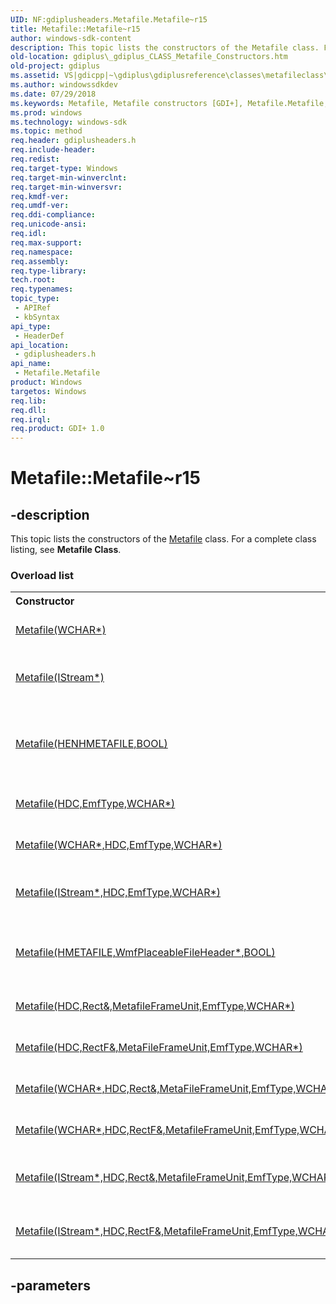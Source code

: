 ```yaml
---
UID: NF:gdiplusheaders.Metafile.Metafile~r15
title: Metafile::Metafile~r15
author: windows-sdk-content
description: This topic lists the constructors of the Metafile class. For a complete class listing, see Metafile Class.
old-location: gdiplus\_gdiplus_CLASS_Metafile_Constructors.htm
old-project: gdiplus
ms.assetid: VS|gdicpp|~\gdiplus\gdiplusreference\classes\metafileclass\metafileconstructors.htm
ms.author: windowssdkdev
ms.date: 07/29/2018
ms.keywords: Metafile, Metafile constructors [GDI+], Metafile.Metafile, Metafile.Metafile~r15, Metafile::Metafile, Metafile::Metafile~r15, _gdiplus_CLASS_Metafile_Constructors, gdiplus._gdiplus_CLASS_Metafile_Constructors, gdiplusheaders/Metafile
ms.prod: windows
ms.technology: windows-sdk
ms.topic: method
req.header: gdiplusheaders.h
req.include-header: 
req.redist: 
req.target-type: Windows
req.target-min-winverclnt: 
req.target-min-winversvr: 
req.kmdf-ver: 
req.umdf-ver: 
req.ddi-compliance: 
req.unicode-ansi: 
req.idl: 
req.max-support: 
req.namespace: 
req.assembly: 
req.type-library: 
tech.root: 
req.typenames: 
topic_type:
 - APIRef
 - kbSyntax
api_type:
 - HeaderDef
api_location:
 - gdiplusheaders.h
api_name:
 - Metafile.Metafile
product: Windows
targetos: Windows
req.lib: 
req.dll: 
req.irql: 
req.product: GDI+ 1.0
---
```


# Metafile::Metafile~r15


## -description


<span>This topic lists the constructors of the 
		<a href="https://msdn.microsoft.com/en-us/library/ms534477(v=VS.85).aspx">Metafile</a> class. For a complete class listing, see <b>Metafile Class</b>. 
</span><h3>Overload list</h3><table>
<tr>
<th align="left" width="37%">Constructor</th>
<th align="left" width="63%">Description</th>
</tr>
<tr>
<td align="left" width="37%">
<a href="https://msdn.microsoft.com/en-us/library/ms535285(v=VS.85).aspx">Metafile(WCHAR*)</a>
</td>
<td align="left" width="63%">
Creates a <a href="https://msdn.microsoft.com/en-us/library/ms535285(v=VS.85).aspx">Metafile::Metafile</a> object for playback.

</td>
</tr>
<tr>
<td align="left" width="37%">
<a href="https://msdn.microsoft.com/en-us/library/ms535294(v=VS.85).aspx">Metafile(IStream*)</a>
</td>
<td align="left" width="63%">
Creates a <a href="https://msdn.microsoft.com/en-us/library/ms535294(v=VS.85).aspx">Metafile::Metafile</a> object from an <a href="https://msdn.microsoft.com/en-us/library/Aa380034(v=VS.85).aspx">IStream</a> interface for playback.

</td>
</tr>
<tr>
<td align="left" width="37%">
<a href="https://msdn.microsoft.com/en-us/library/ms535295(v=VS.85).aspx">Metafile(HENHMETAFILE,BOOL)</a>
</td>
<td align="left" width="63%">
Creates a GDI+ <a href="https://msdn.microsoft.com/en-us/library/ms535295(v=VS.85).aspx">Metafile::Metafile</a> object for playback based on a GDI Enhanced Metafile (EMF) file.

</td>
</tr>
<tr>
<td align="left" width="37%">
<a href="https://msdn.microsoft.com/en-us/library/ms535284(v=VS.85).aspx">Metafile(HDC,EmfType,WCHAR*)</a>
</td>
<td align="left" width="63%">
Creates a <a href="https://msdn.microsoft.com/en-us/library/ms535284(v=VS.85).aspx">Metafile::Metafile</a> object for recording.

</td>
</tr>
<tr>
<td align="left" width="37%">
<a href="https://msdn.microsoft.com/en-us/library/ms535293(v=VS.85).aspx">Metafile(WCHAR*,HDC,EmfType,WCHAR*)</a>
</td>
<td align="left" width="63%">
Creates a <a href="https://msdn.microsoft.com/en-us/library/ms535293(v=VS.85).aspx">Metafile::Metafile</a> object for recording.

</td>
</tr>
<tr>
<td align="left" width="37%">
<a href="https://msdn.microsoft.com/en-us/library/ms535290(v=VS.85).aspx">Metafile(IStream*,HDC,EmfType,WCHAR*)</a>
</td>
<td align="left" width="63%">
Creates a <a href="https://msdn.microsoft.com/en-us/library/ms535290(v=VS.85).aspx">Metafile::Metafile</a> object for recording to an <a href="https://msdn.microsoft.com/en-us/library/Aa380034(v=VS.85).aspx">IStream</a> interface.

</td>
</tr>
<tr>
<td align="left" width="37%">
<a href="https://msdn.microsoft.com/en-us/library/ms535287(v=VS.85).aspx">Metafile(HMETAFILE,WmfPlaceableFileHeader*,BOOL)</a>
</td>
<td align="left" width="63%">
Creates a GDI+<a href="https://msdn.microsoft.com/en-us/library/ms535287(v=VS.85).aspx">Metafile::Metafile</a> object for recording. The format will be placeable metafile.

</td>
</tr>
<tr>
<td align="left" width="37%">
<a href="https://msdn.microsoft.com/en-us/library/ms535296(v=VS.85).aspx">Metafile(HDC,Rect&,MetafileFrameUnit,EmfType,WCHAR*)</a>
</td>
<td align="left" width="63%">
Creates a <a href="https://msdn.microsoft.com/en-us/library/ms535296(v=VS.85).aspx">Metafile::Metafile</a> object for recording.

</td>
</tr>
<tr>
<td align="left" width="37%">
<a href="https://msdn.microsoft.com/en-us/library/ms535286(v=VS.85).aspx">Metafile(HDC,RectF&,MetaFileFrameUnit,EmfType,WCHAR*)</a>
</td>
<td align="left" width="63%">
Creates a <a href="https://msdn.microsoft.com/en-us/library/ms535286(v=VS.85).aspx">Metafile::Metafile</a> object for recording.

</td>
</tr>
<tr>
<td align="left" width="37%">
<a href="https://msdn.microsoft.com/en-us/library/ms535288(v=VS.85).aspx">Metafile(WCHAR*,HDC,Rect&,MetaFileFrameUnit,EmfType,WCHAR*)</a>
</td>
<td align="left" width="63%">
Creates a <a href="https://msdn.microsoft.com/en-us/library/ms535288(v=VS.85).aspx">Metafile::Metafile</a> object for recording.

</td>
</tr>
<tr>
<td align="left" width="37%">
<a href="https://msdn.microsoft.com/en-us/library/ms535292(v=VS.85).aspx">Metafile(WCHAR*,HDC,RectF&,MetafileFrameUnit,EmfType,WCHAR*)</a>
</td>
<td align="left" width="63%">
Creates a <a href="https://msdn.microsoft.com/en-us/library/ms535292(v=VS.85).aspx">Metafile::Metafile</a> object for recording.

</td>
</tr>
<tr>
<td align="left" width="37%">
<a href="https://msdn.microsoft.com/en-us/library/ms535291(v=VS.85).aspx">Metafile(IStream*,HDC,Rect&,MetafileFrameUnit,EmfType,WCHAR*)</a>
</td>
<td align="left" width="63%">
Creates a <a href="https://msdn.microsoft.com/en-us/library/ms535291(v=VS.85).aspx">Metafile::Metafile</a> object for recording to an <a href="https://msdn.microsoft.com/en-us/library/Aa380034(v=VS.85).aspx">IStream</a> interface.

</td>
</tr>
<tr>
<td align="left" width="37%">
<a href="https://msdn.microsoft.com/en-us/library/ms535289(v=VS.85).aspx">Metafile(IStream*,HDC,RectF&,MetafileFrameUnit,EmfType,WCHAR*)</a>
</td>
<td align="left" width="63%">
Creates a <a href="https://msdn.microsoft.com/en-us/library/ms535289(v=VS.85).aspx">Metafile::Metafile</a> object for recording to an <a href="https://msdn.microsoft.com/en-us/library/Aa380034(v=VS.85).aspx">IStream</a> interface.

</td>
</tr>
</table>

## -parameters

